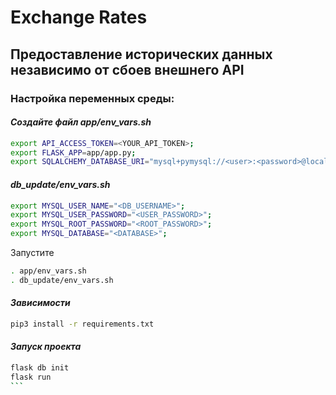 # Exchange Rates
## Предоставление исторических данных независимо от сбоев внешнего API

### Настройка переменных среды:

#### _Создайте файл app/env_vars.sh_

```sh
export API_ACCESS_TOKEN=<YOUR_API_TOKEN>;
export FLASK_APP=app/app.py;
export SQLALCHEMY_DATABASE_URI="mysql+pymysql://<user>:<password>@localhost:<port>/<database>";
```
#### _db_update/env_vars.sh_
```sh
export MYSQL_USER_NAME="<DB_USERNAME>";
export MYSQL_USER_PASSWORD="<USER_PASSWORD>";
export MYSQL_ROOT_PASSWORD="<ROOT_PASSWORD>";
export MYSQL_DATABASE="<DATABASE>";
```
Запустите
```sh
. app/env_vars.sh
. db_update/env_vars.sh
```
#### _Зависимости_

```sh
pip3 install -r requirements.txt
```

#### _Запуск проекта_
````sh
flask db init
flask run
```
